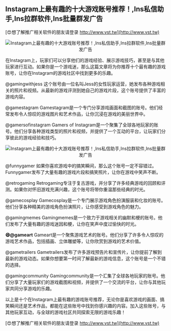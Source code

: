 ## **Instagram上最有趣的十大游戏账号推荐！,Ins私信助手,Ins拉群软件,Ins批量群发广告**

[😍想了解推广相关软件的朋友请登录 http://www.vst.tw](http://www.vst.tw)

 <center><img src="https://vst.tw/MP4/tuiguang/png/3.png" alt="Instagram上最有趣的十大游戏账号推荐！,Ins私信助手,Ins拉群软件,Ins批量群发广告"></center>

在Instagram上，玩家们可以分享他们的游戏经验、展示游戏技巧，甚至是与其他玩家进行互动。如果你是一个游戏迷，那么这篇文章将为你推荐十个最有趣的游戏账号，让你在Instagram的游戏社区中找到更多的乐趣。

@gamingwithjess
这个账号由一位名叫Jess的女性玩家运营，她发布各种游戏相关的照片和视频。从最新的游戏评测到她自己的游戏片段，这个账号提供了丰富的游戏内容。

@gamestagram
Gamestagram是一个专门分享游戏画面和截图的账号。他们经常发布令人惊叹的游戏图片和艺术作品，让你沉浸在游戏的美丽世界中。

@gamersofinstagram
Gamers of Instagram是一个聚集了全球各地玩家的账号。他们分享各种游戏类型的照片和视频，并提供了一个互动的平台，让玩家们分享彼此的游戏经验和技巧。

 <center><img src="https://vst.tw/MP4/tuiguang/png/6.png" alt="Instagram上最有趣的十大游戏账号推荐！,Ins私信助手,Ins拉群软件,Ins批量群发广告"></center>

@funnygamer
如果你喜欢游戏中的搞笑瞬间，那么这个账号一定不容错过。Funnygamer发布了大量有趣的游戏片段和搞笑照片，让你在游戏中笑声不断。

@retrogaming
Retrogaming专注于复古游戏，并分享了许多经典游戏的回顾和评测。如果你对怀旧游戏充满兴趣，这个账号将带你重温那些经典的时光。

@gamecosplay
Gamecosplay是一个专门展示游戏角色扮演服装和化妆的账号。他们分享各种精美的游戏角色扮演照片，让你感受到游戏角色的魅力。

@gamingmemes
Gamingmemes是一个致力于游戏相关的幽默和梗的账号。他们发布了大量有趣的游戏迷因和梗，让你在笑声中度过愉快的时光。

**😄@gameart**
Gameart是一个聚焦游戏艺术的账号。他们分享了许多令人惊叹的游戏艺术作品，包括插画、立体雕塑等，让你欣赏到游戏的艺术价值。

@gametrailers
Gametrailers发布了许多游戏预告片和宣传片，让你提前了解到最新的游戏动态。如果你想要第一时间了解最新的游戏信息，这个账号是一个不错的选择。

@gamingcommunity
Gamingcommunity是一个汇集了全球各地玩家的账号。他们分享了大量玩家们的游戏截图和视频，并提供了一个交流的平台，让你与其他玩家共同分享游戏的乐趣。

以上是十个在Instagram上最有趣的游戏账号推荐，无论你是喜欢游戏的画面、搞笑瞬间还是艺术作品，都能在这些账号中找到你感兴趣的内容。加入这些账号，与其他玩家互动，与全球的游戏社区共同探索无限的游戏乐趣！

[😍想了解推广相关软件的朋友请登录 http://www.vst.tw](http://www.vst.tw)




